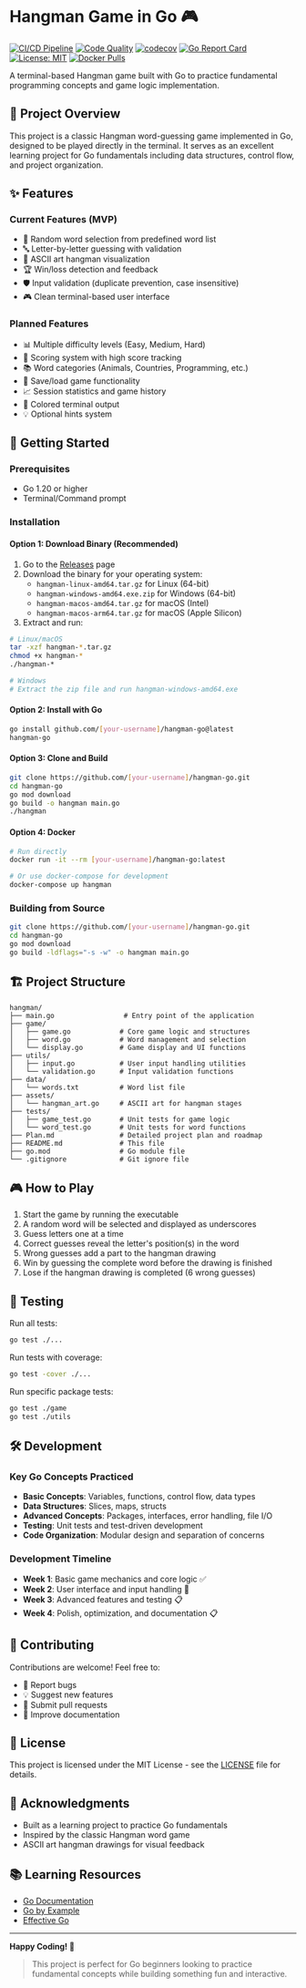 # Hangman Game in Go 🎮

[![CI/CD Pipeline](https://github.com/[your-username]/hangman-go/actions/workflows/ci.yml/badge.svg)](https://github.com/[your-username]/hangman-go/actions/workflows/ci.yml)
[![Code Quality](https://github.com/[your-username]/hangman-go/actions/workflows/quality.yml/badge.svg)](https://github.com/[your-username]/hangman-go/actions/workflows/quality.yml)
[![codecov](https://codecov.io/gh/[your-username]/hangman-go/branch/main/graph/badge.svg)](https://codecov.io/gh/[your-username]/hangman-go)
[![Go Report Card](https://goreportcard.com/badge/github.com/[your-username]/hangman-go)](https://goreportcard.com/report/github.com/[your-username]/hangman-go)
[![License: MIT](https://img.shields.io/badge/License-MIT-yellow.svg)](https://opensource.org/licenses/MIT)
[![Docker Pulls](https://img.shields.io/docker/pulls/[your-username]/hangman-go)](https://hub.docker.com/r/[your-username]/hangman-go)

A terminal-based Hangman game built with Go to practice fundamental programming concepts and game logic implementation.

## 🎯 Project Overview

This project is a classic Hangman word-guessing game implemented in Go, designed to be played directly in the terminal. It serves as an excellent learning project for Go fundamentals including data structures, control flow, and project organization.

## ✨ Features

### Current Features (MVP)
- 🎲 Random word selection from predefined word list
- 🔤 Letter-by-letter guessing with validation
- 🎨 ASCII art hangman visualization
- 🏆 Win/loss detection and feedback
- 🛡️ Input validation (duplicate prevention, case insensitive)
- 🎮 Clean terminal-based user interface

### Planned Features
- 📊 Multiple difficulty levels (Easy, Medium, Hard)
- 🏅 Scoring system with high score tracking
- 📚 Word categories (Animals, Countries, Programming, etc.)
- 💾 Save/load game functionality
- 📈 Session statistics and game history
- 🌈 Colored terminal output
- 💡 Optional hints system

## 🚀 Getting Started

### Prerequisites
- Go 1.20 or higher
- Terminal/Command prompt

### Installation

#### Option 1: Download Binary (Recommended)
1. Go to the [Releases](https://github.com/[your-username]/hangman-go/releases) page
2. Download the binary for your operating system:
   - `hangman-linux-amd64.tar.gz` for Linux (64-bit)
   - `hangman-windows-amd64.exe.zip` for Windows (64-bit)
   - `hangman-macos-amd64.tar.gz` for macOS (Intel)
   - `hangman-macos-arm64.tar.gz` for macOS (Apple Silicon)
3. Extract and run:
```bash
# Linux/macOS
tar -xzf hangman-*.tar.gz
chmod +x hangman-*
./hangman-*

# Windows
# Extract the zip file and run hangman-windows-amd64.exe
```

#### Option 2: Install with Go
```bash
go install github.com/[your-username]/hangman-go@latest
hangman-go
```

#### Option 3: Clone and Build
```bash
git clone https://github.com/[your-username]/hangman-go.git
cd hangman-go
go mod download
go build -o hangman main.go
./hangman
```

#### Option 4: Docker
```bash
# Run directly
docker run -it --rm [your-username]/hangman-go:latest

# Or use docker-compose for development
docker-compose up hangman
```

### Building from Source
```bash
git clone https://github.com/[your-username]/hangman-go.git
cd hangman-go
go mod download
go build -ldflags="-s -w" -o hangman main.go
```

## 🏗️ Project Structure

```
hangman/
├── main.go                 # Entry point of the application
├── game/
│   ├── game.go            # Core game logic and structures
│   ├── word.go            # Word management and selection
│   └── display.go         # Game display and UI functions
├── utils/
│   ├── input.go           # User input handling utilities
│   └── validation.go      # Input validation functions
├── data/
│   └── words.txt          # Word list file
├── assets/
│   └── hangman_art.go     # ASCII art for hangman stages
├── tests/
│   ├── game_test.go       # Unit tests for game logic
│   └── word_test.go       # Unit tests for word functions
├── Plan.md                # Detailed project plan and roadmap
├── README.md              # This file
├── go.mod                 # Go module file
└── .gitignore             # Git ignore file
```

## 🎮 How to Play

1. Start the game by running the executable
2. A random word will be selected and displayed as underscores
3. Guess letters one at a time
4. Correct guesses reveal the letter's position(s) in the word
5. Wrong guesses add a part to the hangman drawing
6. Win by guessing the complete word before the drawing is finished
7. Lose if the hangman drawing is completed (6 wrong guesses)

## 🧪 Testing

Run all tests:
```bash
go test ./...
```

Run tests with coverage:
```bash
go test -cover ./...
```

Run specific package tests:
```bash
go test ./game
go test ./utils
```

## 🛠️ Development

### Key Go Concepts Practiced
- **Basic Concepts**: Variables, functions, control flow, data types
- **Data Structures**: Slices, maps, structs
- **Advanced Concepts**: Packages, interfaces, error handling, file I/O
- **Testing**: Unit tests and test-driven development
- **Code Organization**: Modular design and separation of concerns

### Development Timeline
- **Week 1**: Basic game mechanics and core logic ✅
- **Week 2**: User interface and input handling 🚧
- **Week 3**: Advanced features and testing 📋
- **Week 4**: Polish, optimization, and documentation 📋

## 🤝 Contributing

Contributions are welcome! Feel free to:
- 🐛 Report bugs
- 💡 Suggest new features
- 🔧 Submit pull requests
- 📖 Improve documentation

## 📄 License

This project is licensed under the MIT License - see the [LICENSE](LICENSE) file for details.

## 🙏 Acknowledgments

- Built as a learning project to practice Go fundamentals
- Inspired by the classic Hangman word game
- ASCII art hangman drawings for visual feedback

## 📚 Learning Resources

- [Go Documentation](https://golang.org/doc/)
- [Go by Example](https://gobyexample.com/)
- [Effective Go](https://golang.org/doc/effective_go.html)

---

**Happy Coding! 🎉**

> This project is perfect for Go beginners looking to practice fundamental concepts while building something fun and interactive.
